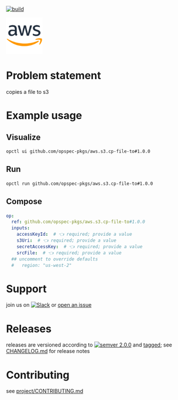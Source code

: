 [![build](https://github.com/opspec-pkgs/aws.s3.cp-file-to/actions/workflows/build.yml/badge.svg)](https://github.com/opspec-pkgs/aws.s3.cp-file-to/actions/workflows/build.yml)


<img src="icon.svg" alt="icon" height="100px">

# Problem statement

copies a file to s3

# Example usage

## Visualize

```shell
opctl ui github.com/opspec-pkgs/aws.s3.cp-file-to#1.0.0
```

## Run

```
opctl run github.com/opspec-pkgs/aws.s3.cp-file-to#1.0.0
```

## Compose

```yaml
op:
  ref: github.com/opspec-pkgs/aws.s3.cp-file-to#1.0.0
  inputs:
    accessKeyId:  # 👈 required; provide a value
    s3Uri:  # 👈 required; provide a value
    secretAccessKey:  # 👈 required; provide a value
    srcFile:  # 👈 required; provide a value
  ## uncomment to override defaults
  #   region: "us-west-2"
```

# Support

join us on
[![Slack](https://img.shields.io/badge/slack-opctl-E01563.svg)](https://join.slack.com/t/opctl/shared_invite/zt-51zodvjn-Ul_UXfkhqYLWZPQTvNPp5w)
or
[open an issue](https://github.com/opspec-pkgs/aws.s3.cp-file-to/issues)

# Releases

releases are versioned according to
[![semver 2.0.0](https://img.shields.io/badge/semver-2.0.0-brightgreen.svg)](http://semver.org/spec/v2.0.0.html)
and [tagged](https://git-scm.com/book/en/v2/Git-Basics-Tagging); see
[CHANGELOG.md](CHANGELOG.md) for release notes

# Contributing

see
[project/CONTRIBUTING.md](https://github.com/opspec-pkgs/project/blob/main/CONTRIBUTING.md)
